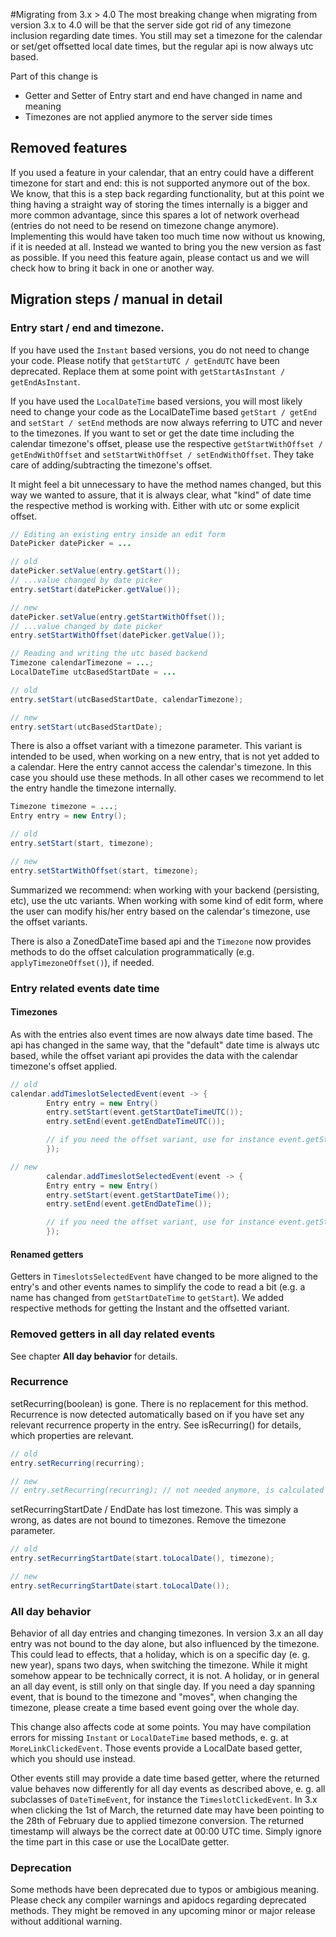 #Migrating from 3.x > 4.0
The most breaking change when migrating from version 3.x to 4.0 will be that the server side got
rid of any timezone inclusion regarding date times. You still may set a timezone for the calendar
or set/get offsetted local date times, but the regular api is now always utc based.

Part of this change is
* Getter and Setter of Entry start and end have changed in name and meaning
* Timezones are not applied anymore to the server side times


## Removed features
If you used a feature in your calendar, that an entry could have a different timezone for start and end:
this is not supported anymore out of the box. We know, that this is a step back regarding functionality,
but at this point we thing having a straight way of storing the times internally is a bigger and more
common advantage, since this spares a lot of network overhead (entries do not need to be resend on 
timezone change anymore). Implementing this would have taken too much time now without us knowing, if it is needed at all.
Instead we wanted to bring you the new version as fast as possible. 
If you need this feature again, please contact us and we will check how to bring it back in one or another way.

## Migration steps / manual in detail
### Entry start / end and timezone.
If you have used the `Instant` based versions, you do not need to change your code. Please notify that `getStartUTC / getEndUTC` have
been deprecated. Replace them at some point with `getStartAsInstant / getEndAsInstant`.

If you have used the `LocalDateTime` based versions, you will most likely need to change your code as the LocalDateTime based `getStart / getEnd` and
`setStart / setEnd` methods are now always referring to UTC and never to the timezones. If you want to set or get the date time including
the calendar timezone's offset, please use the respective `getStartWithOffset / getEndWithOffset` and `setStartWithOffset / setEndWithOffset`.
They take care of adding/subtracting the timezone's offset.

It might feel a bit unnecessary to have the method names changed, but this way we wanted to assure, that it is always clear,
what "kind" of date time the respective method is working with. Either with utc or some explicit offset.

```java
// Editing an existing entry inside an edit form
DatePicker datePicker = ...

// old
datePicker.setValue(entry.getStart());
// ...value changed by date picker
entry.setStart(datePicker.getValue());

// new
datePicker.setValue(entry.getStartWithOffset());
// ...value changed by date picker
entry.setStartWithOffset(datePicker.getValue());
```

```java
// Reading and writing the utc based backend
Timezone calendarTimezone = ...;
LocalDateTime utcBasedStartDate = ...

// old
entry.setStart(utcBasedStartDate, calendarTimezone);

// new
entry.setStart(utcBasedStartDate);
```

There is also a offset variant with a timezone parameter. This variant is intended to be used, when working on a new entry, that
is not yet added to a calendar. Here the entry cannot access the calendar's timezone. In this case you should use these methods. In all
other cases we recommend to let the entry handle the timezone internally.

```java
Timezone timezone = ...;
Entry entry = new Entry();

// old
entry.setStart(start, timezone);

// new
entry.setStartWithOffset(start, timezone);
```

Summarized we recommend: when working with your backend (persisting, etc), use the utc variants. When working with some kind
of edit form, where the user can modify his/her entry based on the calendar's timezone, use the offset variants.

There is also a ZonedDateTime based api and the `Timezone` now provides methods to do the offset calculation programmatically (e.g. `applyTimezoneOffset()`),
if needed.

### Entry related events date time
#### Timezones
As with the entries also event times are now always date time based. The api has changed in the same way, that the "default"
date time is always utc based, while the offset variant api provides the data with the calendar timezone's offset applied.

```java
// old
calendar.addTimeslotSelectedEvent(event -> {
        Entry entry = new Entry()
        entry.setStart(event.getStartDateTimeUTC());
        entry.setEnd(event.getEndDateTimeUTC());

        // if you need the offset variant, use for instance event.getStartDateTime();
        });

// new
        calendar.addTimeslotSelectedEvent(event -> {
        Entry entry = new Entry()
        entry.setStart(event.getStartDateTime());
        entry.setEnd(event.getEndDateTime());

        // if you need the offset variant, use for instance event.getStartDateTimeWithOffset();
        });
```

#### Renamed getters
Getters in `TimeslotsSelectedEvent` have changed to be more aligned to the entry's and other events names to simplify the code to read a bit (e.g.
 a name has changed from `getStartDateTime` to `getStart`). We added respective methods for getting the Instant and the offsetted variant.

### Removed getters in all day related events
See chapter **All day behavior** for details.

### Recurrence
setRecurring(boolean) is gone. There is no replacement for this method. Recurrence is now detected automatically
based on if you have set any relevant recurrence property in the entry. See isRecurring() for details, which properties are relevant.

```java
// old
entry.setRecurring(recurring);

// new
// entry.setRecurring(recurring); // not needed anymore, is calculated automatically
```

setRecurringStartDate / EndDate has lost timezone. This was simply a wrong, as dates are not bound to timezones. Remove
the timezone parameter.

```java
// old
entry.setRecurringStartDate(start.toLocalDate(), timezone);

// new
entry.setRecurringStartDate(start.toLocalDate());
```

### All day behavior
Behavior of all day entries and changing timezones. In version 3.x an all day entry was not bound to the day alone, but
also influenced by the timezone. This could lead to effects, that a holiday, which is on a specific day (e. g. new year),
spans two days, when switching the timezone. While it might somehow appear to be technically correct, it is not.
A holiday, or in general an all day event, is still only on that single day. If you need a day spanning event, that
is bound to the timezone and "moves", when changing the timezone, please create a time based event going over the whole
day.

This change also affects code at some points. You may have compilation errors for missing `Instant` or `LocalDateTime` 
based methods, e. g. at `MoreLinkClickedEvent`. Those events provide a LocalDate based getter, which you
should use instead.

Other events still may provide a date time based getter, where the returned value behaves now differently for all day events 
as described above, e. g. all subclasses of `DateTimeEvent`, for instance the `TimeslotClickedEvent`. In 3.x when clicking
the 1st of March, the returned date may have been pointing to the 28th of February due to applied timezone
conversion. The returned timestamp will always be the correct date at 00:00 UTC time. Simply ignore the
time part in this case or use the LocalDate getter.

### Deprecation
Some methods have been deprecated due to typos or ambigious meaning. Please check any compiler warnings and apidocs
regarding deprecated methods. They might be removed in any upcoming minor or major release without additional
warning.
